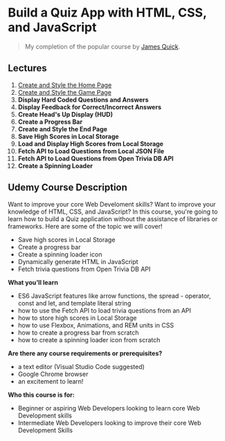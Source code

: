 # Build a Quiz App with HTML, CSS, and JavaScript
> My completion of the popular course by [James Quick](https://github.com/jamesqquick/).

## Lectures

1. [Create and Style the Home Page](https://github.com/itsnewt/Build-A-Quiz-App-With-HTML-CSS-and-JavaScript/tree/master/Lecture%201.%20Create%20and%20Style%20the%20Home%20Page)
2. [Create and Style the Game Page](https://github.com/itsnewt/Build-A-Quiz-App-With-HTML-CSS-and-JavaScript/tree/master/Lecture%202.%20Create%20and%20Style%20the%20Game%20Page)
3. **Display Hard Coded Questions and Answers**
4. **Display Feedback for Correct/Incorrect Answers**
5. **Create Head's Up Display (HUD)**
6. **Create a Progress Bar**
7. **Create and Style the End Page**
8. **Save High Scores in Local Storage**
9. **Load and Display High Scores from Local Storage**
10. **Fetch API to Load Questions from Local JSON File**
11. **Fetch API to Load Questions from Open Trivia DB API**
12. **Create a Spinning Loader**

## Udemy Course Description

Want to improve your core Web Develoment skills? Want to improve your knowledge of HTML, CSS, and JavaScript? In this course, you're going to learn how to build a Quiz application without the assistance of libraries or frameworks. Here are some of the topic we will cover!

- Save high scores in Local Storage
- Create a progress bar
- Create a spinning loader icon
- Dynamically generate HTML in JavaScript
- Fetch trivia questions from Open Trivia DB API

**What you’ll learn**
- ES6 JavaScript features like arrow functions, the spread - operator, const and let, and template literal string
- how to use the Fetch API to load trivia questions from an API
- how to store high scores in Local Storage
- how to use Flexbox, Animations, and REM units in CSS
- how to create a progress bar from scratch
- how to create a spinning loader icon from scratch

**Are there any course requirements or prerequisites?**
- a text editor (Visual Studio Code suggested)
- Google Chrome browser
- an excitement to learn!

**Who this course is for:**
- Beginner or aspiring Web Developers looking to learn core Web Development skills
- Intermediate Web Developers looking to improve their core Web Development Skills
